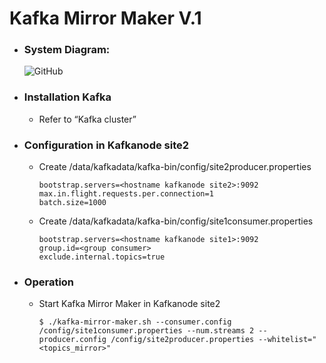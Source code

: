 # Kafka Mirror Maker V.1
- ### System Diagram:
    ![GitHub ](https://github.com/mrockstyle/Kafka/blob/master/Kafka%20Mirror%20Maker.JPG)
- ### Installation Kafka
    - Refer to “Kafka cluster”
- ### Configuration in Kafkanode site2 
    - Create /data/kafkadata/kafka-bin/config/site2producer.properties
        ```
        bootstrap.servers=<hostname kafkanode site2>:9092
        max.in.flight.requests.per.connection=1
        batch.size=1000

        ```
    - Create /data/kafkadata/kafka-bin/config/site1consumer.properties
        ```
        bootstrap.servers=<hostname kafkanode site1>:9092
        group.id=<group consumer>
        exclude.internal.topics=true

        ```
- ### Operation
    - Start Kafka Mirror Maker  in Kafkanode site2
        ```
        $ ./kafka-mirror-maker.sh --consumer.config /config/site1consumer.properties --num.streams 2 --producer.config /config/site2producer.properties --whitelist="<topics_mirror>"

        ```


